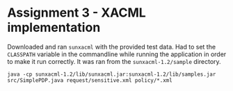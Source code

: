# Assignment 3 - XACML implementation

Downloaded and ran ```sunxacml``` with the provided test data. Had to set the ```CLASSPATH``` variable in the commandline while running the application in order to make it run correctly. It was ran from the ```sunxacml-1.2/sample``` directory.
```
java -cp sunxacml-1.2/lib/sunxacml.jar:sunxacml-1.2/lib/samples.jar src/SimplePDP.java request/sensitive.xml policy/*.xml
```
